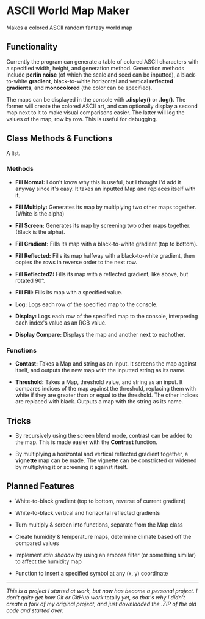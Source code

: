 # ASCII World Map Maker

Makes a colored ASCII random fantasy world map

## Functionality

Currently the program can generate a table of colored ASCII characters with a specified width, height, and generation method. Generation methods include **perlin noise** (of which the scale and seed can be inputted), a black-to-white **gradient**, black-to-white horizontal and vertical **reflected gradients**, and **monocolored** (the color can be specified).

The maps can be displayed in the console with **.display()** or **.log()**. The former will create the colored ASCII art, and can optionally display a second map next to it to make visual comparisons easier. The latter will log the values of the map, row by row. This is useful for debugging.

## Class Methods & Functions

A list.

### Methods

- **Fill Normal:** I don't know why this is useful, but I thought I'd add it anyway since it's easy. It takes an inputted Map and replaces itself with it.

- **Fill Multiply:** Generates its map by multiplying two other maps together. (White is the alpha)

- **Fill Screen:** Generates its map by screening two other maps together. (Black is the alpha).

- **Fill Gradient:** Fills its map with a black-to-white gradient (top to bottom).

- **Fill Reflected:** Fills its map halfway with a black-to-white gradient, then copies the rows in reverse order to the next row.

- **Fill Reflected2:** Fills its map with a reflected gradient, like above, but rotated 90°.

- **Fill Fill:** Fills its map with a specified value.

- **Log:** Logs each row of the specified map to the console.

- **Display:** Logs each row of the specified map to the console, interpreting each index's value as an RGB value.

- **Display Compare:** Displays the map and another next to eachother.

### Functions

- **Contast:** Takes a Map and string as an input. It screens the map against itself, and outputs the new map with the inputted string as its name.

- **Threshold:** Takes a Map, threshold value, and string as an input. It compares indices of the map against the threshold, replacing them with white if they are greater than or equal to the threshold. The other indices are replaced with black. Outputs a map with the string as its name.

## Tricks

- By recursively using the screen blend mode, contrast can be added to the map. This is made easier with the **Contrast** function.

- By multiplying a horizontal and vertical reflected gradient together, a **vignette** map can be made. The vignette can be constricted or widened by multiplying it or screening it against itself.

## Planned Features

- White-to-black gradient (top to bottom, reverse of current gradient)

- White-to-black vertical and horizontal reflected gradients

- Turn multiply & screen into functions, separate from the Map class

- Create humidity & temperature maps, determine climate based off the compared values

- Implement *rain shadow* by using an emboss filter (or something similar) to affect the humidity map

- Function to insert a specified symbol at any (x, y) coordinate

***

*This is a project I started at work, but now has become a personal project. I don't quite get how Git or GitHub work* totally *yet, so that's why I didn't create a fork of my original project, and just downloaded the .ZIP of the old code and started over.*